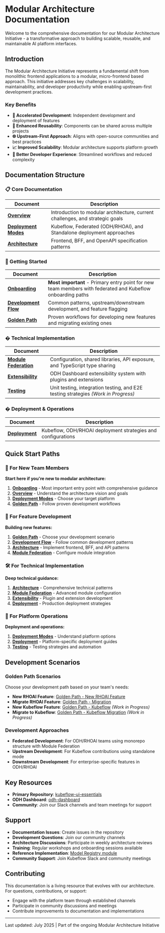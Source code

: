 # Modular Architecture Documentation

Welcome to the comprehensive documentation for our Modular Architecture Initiative - a transformative approach to building scalable, reusable, and maintainable AI platform interfaces.

## Introduction

The Modular Architecture Initiative represents a fundamental shift from monolithic frontend applications to a modular, micro-frontend based approach. This initiative addresses key challenges in scalability, maintainability, and developer productivity while enabling upstream-first development practices.

### Key Benefits

- **🚀 Accelerated Development**: Independent development and deployment of features
- **🔄 Enhanced Reusability**: Components can be shared across multiple projects
- **🌐 Upstream-First Approach**: Aligns with open-source communities and best practices
- **📈 Improved Scalability**: Modular architecture supports platform growth
- **👥 Better Developer Experience**: Streamlined workflows and reduced complexity

## Documentation Structure

### 📋 Core Documentation

| Document | Description |
|----------|-------------|
| [**Overview**](./overview.md) | Introduction to modular architecture, current challenges, and strategic goals |
| [**Deployment Modes**](./deployment-modes.md) | Kubeflow, Federated (ODH/RHOAI), and Standalone deployment approaches |
| [**Architecture**](./architecture.md) | Frontend, BFF, and OpenAPI specification patterns |

### 🎯 Getting Started

| Document | Description |
|----------|-------------|
| [**Onboarding**](./onboarding.md) | **Most important** - Primary entry point for new team members with federated and Kubeflow onboarding paths |
| [**Development Flow**](./development-flow.md) | Common patterns, upstream/downstream development, and feature flagging |
| [**Golden Path**](./golden-path.md) | Proven workflows for developing new features and migrating existing ones |

### � Technical Implementation

| Document | Description |
|----------|-------------|
| [**Module Federation**](./module-federation.md) | Configuration, shared libraries, API exposure, and TypeScript type sharing |
| [**Extensibility**](./extensibility.md) | ODH Dashboard extensibility system with plugins and extensions |
| [**Testing**](./testing.md) | Unit testing, integration testing, and E2E testing strategies *(Work in Progress)* |

### � Deployment & Operations

| Document | Description |
|----------|-------------|
| [**Deployment**](./deployment.md) | Kubeflow, ODH/RHOAI deployment strategies and configurations |

## Quick Start Paths

### 🎯 For New Team Members

**Start here if you're new to modular architecture:**

1. **[Onboarding](./onboarding.md)** - Most important entry point with comprehensive guidance
2. **[Overview](./overview.md)** - Understand the architecture vision and goals
3. **[Deployment Modes](./deployment-modes.md)** - Choose your target platform
4. **[Golden Path](./golden-path.md)** - Follow proven development workflows

### 🔄 For Feature Development

**Building new features:**

1. **[Golden Path](./golden-path.md)** - Choose your development scenario
2. **[Development Flow](./development-flow.md)** - Follow common development patterns
3. **[Architecture](./architecture.md)** - Implement frontend, BFF, and API patterns
4. **[Module Federation](./module-federation.md)** - Configure module integration

### 🛠️ For Technical Implementation

**Deep technical guidance:**

1. **[Architecture](./architecture.md)** - Comprehensive technical patterns
2. **[Module Federation](./module-federation.md)** - Advanced module configuration
3. **[Extensibility](./extensibility.md)** - Plugin and extension development
4. **[Deployment](./deployment.md)** - Production deployment strategies

### 🚀 For Platform Operations

**Deployment and operations:**

1. **[Deployment Modes](./deployment-modes.md)** - Understand platform options
2. **[Deployment](./deployment.md)** - Platform-specific deployment guides
3. **[Testing](./testing.md)** - Testing strategies and automation

## Development Scenarios

### Golden Path Scenarios

Choose your development path based on your team's needs:

- **New RHOAI Feature**: [Golden Path - New RHOAI Feature](./golden-path.md#we-are-a-team-that-wants-to-develop-a-new-rhoai-feature)
- **Migrate RHOAI Feature**: [Golden Path - Migration](./golden-path.md#we-are-a-team-that-wants-to-migrate-a-feature-already-in-rhoai-to-modular-architecture)
- **New Kubeflow Feature**: [Golden Path - Kubeflow](./golden-path.md#we-are-a-team-that-wants-to-develop-a-new-feature-into-kubeflow-work-in-progress) *(Work in Progress)*
- **Migrate to Kubeflow**: [Golden Path - Kubeflow Migration](./golden-path.md#we-are-a-team-that-wants-to-migrate-a-feature-into-kubeflow-work-in-progress) *(Work in Progress)*

### Development Approaches

- **Federated Development**: For ODH/RHOAI teams using monorepo structure with Module Federation
- **Upstream Development**: For Kubeflow contributions using standalone mode
- **Downstream Development**: For enterprise-specific features in ODH/RHOAI

## Key Resources

- **Primary Repository**: [kubeflow-ui-essentials](https://github.com/opendatahub-io/kubeflow-ui-essentials)
- **ODH Dashboard**: [odh-dashboard](https://github.com/opendatahub-io/odh-dashboard)
- **Community**: Join our Slack channels and team meetings for support

## Support

- **Documentation Issues**: Create issues in the repository
- **Development Questions**: Join our community channels
- **Architecture Discussions**: Participate in weekly architecture reviews
- **Training**: Regular workshops and onboarding sessions available
- **Reference Implementation**: [Model Registry module](https://github.com/kubeflow/model-registry)
- **Community Support**: Join Kubeflow Slack and community meetings

## Contributing

This documentation is a living resource that evolves with our architecture. For questions, contributions, or support:

- Engage with the platform team through established channels
- Participate in community discussions and meetings
- Contribute improvements to documentation and implementations

---

Last updated: July 2025 | Part of the ongoing Modular Architecture Initiative
